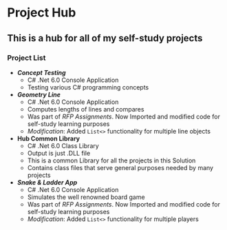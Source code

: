 # Project Hub
## This is a hub for all of my self-study projects
### Project List
- **_Concept Testing_**
  - C# .Net 6.0 Console Application
  - Testing various C# programming concepts
- **_Geometry Line_**
  - C# .Net 6.0 Console Application
  - Computes lengths of lines and compares
  - Was part of _RFP Assignments_. Now Imported and modified code for self-study learning purposes
  - _Modification_: Added `List<>` functionality for multiple line objects
- **Hub Common Library**
  - C# .Net 6.0 Class Library
  - Output is just .DLL file
  - This is a common Library for all the projects in this Solution
  - Contains class files that serve general purposes needed by many projects
- **_Snake & Ladder App_**
  - C# .Net 6.0 Console Application
  - Simulates the well renowned board game
  - Was part of _RFP Assignments_. Now Imported and modified code for self-study learning purposes
  - _Modification_: Added `List<>` functionality for multiple players
